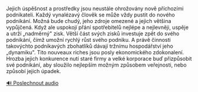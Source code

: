 
Jejich úspěšnost a prostředky jsou neustále ohrožovány nově příchozími podnikateli. Každý vynalézavý člověk se může vždy pustit do nového podnikání. Možná bude chudý, jeho zdroje omezené a jejich většina vypůjčená. Když ale uspokojí přání spotřebitelů nejlépe a nejlevněji, uspěje a utrží „nadměrný" zisk. Větší část svých zisků investuje zpět do svého podnikání, čímž umožní rychlý růst svého podniku. A právě činnosti takovýchto podnikavých zbohatlíků dávají tržnímu hospodářství jeho „dynamiku". Tito nouveaux riches jsou posly ekonomického zdokonalení. Hrozba jejich konkurence nutí staré firmy a velké korporace buď přizpůsobit své podnikání, aby sloužilo nejlepším možným způsobem veřejnosti, nebo způsobí jejich úpadek.

[🔊 Poslechnout audio](/data/7-paragraphs/audio/chapter_160/para_007-Jejich-spnost-a-prostedky-jsou-neustle-ohroo.mp3)

